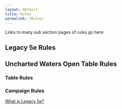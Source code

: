 ```yaml
---
layout: default
title: Rules
permalink: /Rules/
---
```


Links to many sub section pages of rules go here

## Legacy 5e Rules

## Uncharted Waters Open Table Rules
### Table Rules
### Campaign Rules





[What is Legacy 5e?]({{site.baseurl}}/Rules/About)



